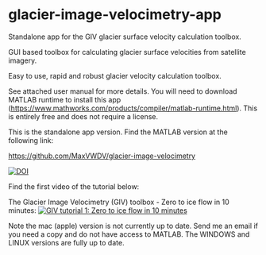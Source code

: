 # glacier-image-velocimetry-app
Standalone app for the GIV glacier surface velocity calculation toolbox.

GUI based toolbox for calculating glacier surface velocities from satellite imagery.

Easy to use, rapid and robust glacier velocity calculation toolbox.

See attached user manual for more details. You will need to download MATLAB runtime to install this app (https://www.mathworks.com/products/compiler/matlab-runtime.html). This is entirely free and does not require a license.

This is the standalone app version. Find the MATLAB version at the following link:

https://github.com/MaxVWDV/glacier-image-velocimetry


[![DOI](https://zenodo.org/badge/275828491.svg)](https://zenodo.org/badge/latestdoi/275828491)


Find the first video of the tutorial below:

The Glacier Image Velocimetry (GIV) toolbox - Zero to ice flow in 10 minutes:
[![GIV tutorial 1: Zero to ice flow in 10 minutes](https://img.youtube.com/vi/mu15GX2jy20/0.jpg)](https://youtu.be/mu15GX2jy20 "GIV tutorial 1: Zero to ice flow in 10 minutes")

Note the mac (apple) version is not currently up to date. Send me an email if you need a copy and do not have access to MATLAB. The WINDOWS and LINUX versions are fully up to date.

